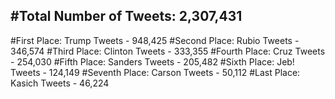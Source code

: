 #Total Number of Tweets: 2,307,431 
---
#First Place: Trump Tweets - 948,425
#Second Place: Rubio Tweets - 346,574
#Third Place: Clinton Tweets - 333,355
#Fourth Place: Cruz Tweets - 254,030
#Fifth Place: Sanders Tweets - 205,482
#Sixth Place: Jeb! Tweets - 124,149
#Seventh Place: Carson Tweets - 50,112
#Last Place: Kasich Tweets - 46,224
